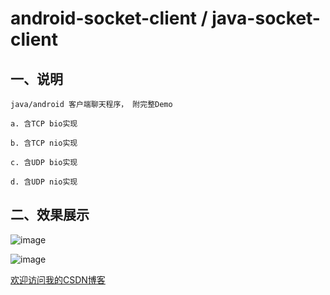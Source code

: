 android-socket-client / java-socket-client
=====================
## 一、说明

    java/android 客户端聊天程序， 附完整Demo
    
    a. 含TCP bio实现
    
    b. 含TCP nio实现
    
    c. 含UDP bio实现
    
    d. 含UDP nio实现


## 二、效果展示 

![image](https://github.com/zz7zz7zz/android-socket-client/blob/master/1.jpg "附图一")

![image](https://github.com/zz7zz7zz/android-socket-client/blob/master/2.jpg "附图二")










[欢迎访问我的CSDN博客](http://blog.csdn.net/zz7zz7zz)<br />





